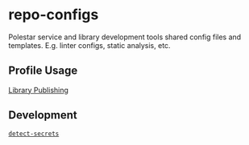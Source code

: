 # repo-configs

Polestar service and library development tools shared config files and templates. E.g. linter configs, static analysis, etc.

## Profile Usage

[Library Publishing](./docs/library-publishing.md)

## Development

[`detect-secrets`](./docs/detect-secrets.md)
